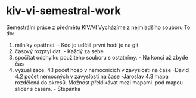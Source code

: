# kiv-vi-semestral-work
Semestrální práce z předmětu KIV/VI
Vycházíme z nejmladšího souboru
To do:
  1. milníky opatřneí. - Kdo je udělá první hodí je na git
  2. časový rozptyl dat. - Každý za sebe 
  3. spočítat odchylku použitého souboru s ostatnímy. - Na konci až zbyde čas
  4. vyzualizace:
      4.1 počet hosp v nemocnicích v závyslosti na čase -David 
      4.2 počet nemocných v závyslosti na čase -Jaroslav
      4.3 mapa rozdělená do okresů. Možnost překlikávat mezi mapami. pod mapou slider s časem. - Štěpánka
